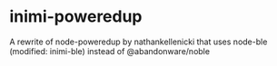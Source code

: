 # inimi-poweredup
A rewrite of node-poweredup by nathankellenicki that uses node-ble (modified: inimi-ble) instead of @abandonware/noble
